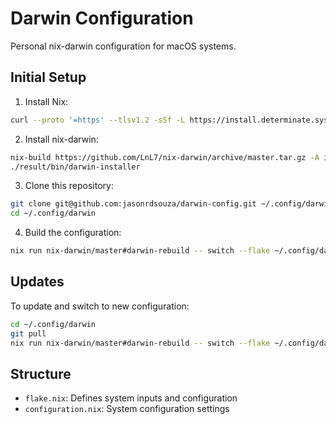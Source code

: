 # Darwin Configuration

Personal nix-darwin configuration for macOS systems.

## Initial Setup

1. Install Nix:
```bash
curl --proto '=https' --tlsv1.2 -sSf -L https://install.determinate.systems/nix | sh -s -- install
```

2. Install nix-darwin:
```bash
nix-build https://github.com/LnL7/nix-darwin/archive/master.tar.gz -A installer
./result/bin/darwin-installer
```

3. Clone this repository:
```bash
git clone git@github.com:jasonrdsouza/darwin-config.git ~/.config/darwin
cd ~/.config/darwin
```

4. Build the configuration:
```bash
nix run nix-darwin/master#darwin-rebuild -- switch --flake ~/.config/darwin-cfg
```

## Updates

To update and switch to new configuration:
```bash
cd ~/.config/darwin
git pull
nix run nix-darwin/master#darwin-rebuild -- switch --flake ~/.config/darwin-cfg
```

## Structure

- `flake.nix`: Defines system inputs and configuration
- `configuration.nix`: System configuration settings
